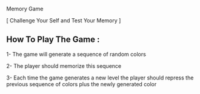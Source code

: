Memory Game

[ Challenge Your Self and Test Your Memory ]

How To Play The Game :
------------------------

1- The game will generate a sequence of random colors

2- The player should memorize this sequence

3- Each time the game generates a new level the player should repress the previous sequence of colors plus
   the newly generated color
